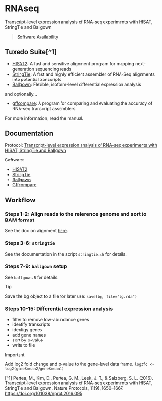 # RNAseq

Transcript-level expression analysis of RNA-seq experiments
with HISAT, StringTie and Ballgown

> [Software Availability](https://ccb.jhu.edu/software.shtml)

## Tuxedo Suite[^1]

- [HISAT2](htts://github.com/DaehwanKimLab/hisat2):
  A fast and sensitive alignment program for mapping next-generation sequencing reads
- [StringTie](https://github.com/gpertea/stringtie):
  A fast and highly efficient assembler of RNA-Seq alignments into potential transcripts
- [Ballgown](https://bioconductor.org/packages/release/bioc/html/ballgown.html):
  Flexible, isoform-level differential expression analysis

and optionally...

- [gffcompare](https://github.com/gpertea/gffcompare):
  A program for comparing and evaluating the accuracy of RNA-seq transcript assemblers

For more information, read the [manual](https://daehwankimlab.github.io/hisat2/manual/).

## Documentation

Protocol:
[Transcript-level expression analysis of RNA-seq experiments with HISAT, StringTie and Ballgown](https://www.nature.com/articles/nprot.2016.095)

Software:

- [HISAT2](https://ccb.jhu.edu/software/hisat2/manual.shtml)
- [StringTie](https://ccb.jhu.edu/software/stringtie/index.shtml)
- [Ballgown](https://bioconductor.org/packages/release/bioc/html/ballgown.html)
- [Gffcompare](https://ccb.jhu.edu/software/stringtie/gffcompare.shtml)

## Workflow

### Steps 1-2: Align reads to the reference genome and sort to BAM format

See the doc on alignment [here](./docs/GENOME.md).

### Steps 3-6: `stringtie`

See the documentation in the script `stringtie.sh` for details.

### Steps 7-9: `ballgown` setup

See `ballgown.R` for details.

> [!TIP]
> Save the bg object to a file for later use:
> `save(bg, file="bg.rda")`

### Steps 10-15: Differential expression analysis

- filter to remove low-abundance genes
- identify transcripts
- identigy genes
- add gene names
- sort by p-value
- write to file

> [!IMPORTANT]
> Add log2 fold change and p-value to the gene-level data frame.
> `log2fc <- log2(gene$mean2/gene$mean1)`

[^1] Pertea, M., Kim, D., Pertea, G. M., Leek, J. T., & Salzberg, S. L. (2016). Transcript-level expression analysis of RNA-seq experiments with HISAT, StringTie and Ballgown. Nature Protocols, 11(9), 1650–1667. https://doi.org/10.1038/nprot.2016.095
